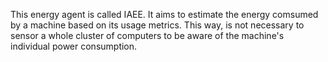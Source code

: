 This energy agent is called IAEE. It aims to estimate the energy comsumed by a machine based on its usage metrics.
This way, is not necessary to sensor a whole cluster of computers to be aware of the machine's individual power consumption. 
